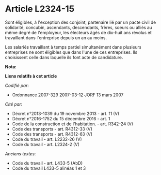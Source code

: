 # Article L2324-15

Sont éligibles, à l'exception des conjoint, partenaire lié par un pacte civil de solidarité, concubin, ascendants,
descendants, frères, soeurs ou alliés au même degré de l'employeur, les électeurs âgés de dix-huit ans révolus et travaillant
dans l'entreprise depuis un an au moins.

Les salariés travaillant à temps partiel simultanément dans plusieurs entreprises ne sont éligibles que dans l'une de ces
entreprises. Ils choisissent celle dans laquelle ils font acte de candidature.

**Nota:**



**Liens relatifs à cet article**

_Codifié par_:

  - Ordonnance 2007-329 2007-03-12 JORF 13 mars 2007

_Cité par_:

  - Décret n°2013-1039 du 19 novembre 2013 - art. 11 (V)
  - Décret n°2016-1752 du 15 décembre 2016 - art. 1
  - Code de la construction et de l'habitation. - art. R342-24 (V)
  - Code des transports - art. R4312-33 (V)
  - Code des transports - art. R4312-63 (V)
  - Code du travail - art. L2232-26 (V)
  - Code du travail - art. L2324-2 (V)

_Anciens textes_:

  - Code du travail - art. L433-5 (AbD)
  - Code du travail L433-5 alinéas 1 et 3
